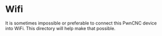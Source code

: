 # Wifi

It is sometimes impossible or preferable to connect this PwnCNC device into WiFi.  This directory will help make that possible.
